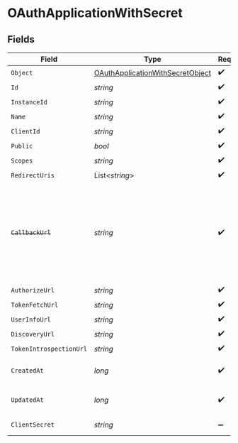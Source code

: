 # OAuthApplicationWithSecret


## Fields

| Field                                                                                                                   | Type                                                                                                                    | Required                                                                                                                | Description                                                                                                             | Example                                                                                                                 |
| ----------------------------------------------------------------------------------------------------------------------- | ----------------------------------------------------------------------------------------------------------------------- | ----------------------------------------------------------------------------------------------------------------------- | ----------------------------------------------------------------------------------------------------------------------- | ----------------------------------------------------------------------------------------------------------------------- |
| `Object`                                                                                                                | [OAuthApplicationWithSecretObject](../../Models/Components/OAuthApplicationWithSecretObject.md)                         | :heavy_check_mark:                                                                                                      | N/A                                                                                                                     | oauth_application                                                                                                       |
| `Id`                                                                                                                    | *string*                                                                                                                | :heavy_check_mark:                                                                                                      | N/A                                                                                                                     | oauth_app_1234                                                                                                          |
| `InstanceId`                                                                                                            | *string*                                                                                                                | :heavy_check_mark:                                                                                                      | N/A                                                                                                                     | instance_5678                                                                                                           |
| `Name`                                                                                                                  | *string*                                                                                                                | :heavy_check_mark:                                                                                                      | N/A                                                                                                                     | Example OAuth App                                                                                                       |
| `ClientId`                                                                                                              | *string*                                                                                                                | :heavy_check_mark:                                                                                                      | N/A                                                                                                                     | client_12345                                                                                                            |
| `Public`                                                                                                                | *bool*                                                                                                                  | :heavy_check_mark:                                                                                                      | N/A                                                                                                                     | false                                                                                                                   |
| `Scopes`                                                                                                                | *string*                                                                                                                | :heavy_check_mark:                                                                                                      | N/A                                                                                                                     | profile email                                                                                                           |
| `RedirectUris`                                                                                                          | List<*string*>                                                                                                          | :heavy_check_mark:                                                                                                      | N/A                                                                                                                     |                                                                                                                         |
| ~~`CallbackUrl`~~                                                                                                       | *string*                                                                                                                | :heavy_check_mark:                                                                                                      | : warning: ** DEPRECATED **: This will be removed in a future release, please migrate away from it as soon as possible. | https://example.com/oauth/callback                                                                                      |
| `AuthorizeUrl`                                                                                                          | *string*                                                                                                                | :heavy_check_mark:                                                                                                      | N/A                                                                                                                     | https://example.com/authorize                                                                                           |
| `TokenFetchUrl`                                                                                                         | *string*                                                                                                                | :heavy_check_mark:                                                                                                      | N/A                                                                                                                     | https://example.com/oauth/token                                                                                         |
| `UserInfoUrl`                                                                                                           | *string*                                                                                                                | :heavy_check_mark:                                                                                                      | N/A                                                                                                                     | https://example.com/userinfo                                                                                            |
| `DiscoveryUrl`                                                                                                          | *string*                                                                                                                | :heavy_check_mark:                                                                                                      | N/A                                                                                                                     |                                                                                                                         |
| `TokenIntrospectionUrl`                                                                                                 | *string*                                                                                                                | :heavy_check_mark:                                                                                                      | N/A                                                                                                                     |                                                                                                                         |
| `CreatedAt`                                                                                                             | *long*                                                                                                                  | :heavy_check_mark:                                                                                                      | Unix timestamp of creation.<br/>                                                                                        | 1609459200                                                                                                              |
| `UpdatedAt`                                                                                                             | *long*                                                                                                                  | :heavy_check_mark:                                                                                                      | Unix timestamp of last update.<br/>                                                                                     | 1612137600                                                                                                              |
| `ClientSecret`                                                                                                          | *string*                                                                                                                | :heavy_minus_sign:                                                                                                      | Empty if public client.<br/>                                                                                            | secretXYZ123                                                                                                            |